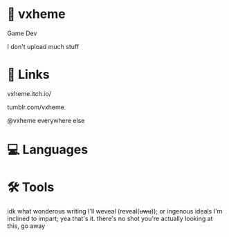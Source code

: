 

# 🦦 vxheme

Game Dev

I don't upload much stuff

# 🔗 Links

vxheme.itch.io/ 

tumblr.com/vxheme

@vxheme everywhere else

# 💻 Languages 


# 🛠 Tools



idk what wonderous writing I'll weveal (reveal(~~uwu~~)); or ingenous ideals I'm inclined to impart; yea that's it. there's no shot you're actually looking at this, go away
<!---
boo
--->

<!--

-->
